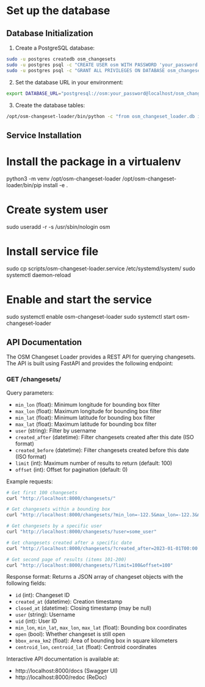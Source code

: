 # Set up the database

## Database Initialization

1. Create a PostgreSQL database:
```bash
sudo -u postgres createdb osm_changesets
sudo -u postgres psql -c "CREATE USER osm WITH PASSWORD 'your_password';"
sudo -u postgres psql -c "GRANT ALL PRIVILEGES ON DATABASE osm_changesets TO osm;"
```

2. Set the database URL in your environment:
```bash
export DATABASE_URL="postgresql://osm:your_password@localhost/osm_changesets"
```

3. Create the database tables:
```bash
/opt/osm-changeset-loader/bin/python -c "from osm_changeset_loader.db import create_tables; create_tables()"
```

## Service Installation

 # Install the package in a virtualenv
 python3 -m venv /opt/osm-changeset-loader
 /opt/osm-changeset-loader/bin/pip install -e .

 # Create system user
 sudo useradd -r -s /usr/sbin/nologin osm

 # Install service file
 sudo cp scripts/osm-changeset-loader.service /etc/systemd/system/
 sudo systemctl daemon-reload

 # Enable and start the service
 sudo systemctl enable osm-changeset-loader
 sudo systemctl start osm-changeset-loader

## API Documentation

The OSM Changeset Loader provides a REST API for querying changesets. The API is built using FastAPI and provides the following endpoint:

### GET /changesets/

Query parameters:
- `min_lon` (float): Minimum longitude for bounding box filter
- `max_lon` (float): Maximum longitude for bounding box filter  
- `min_lat` (float): Minimum latitude for bounding box filter
- `max_lat` (float): Maximum latitude for bounding box filter
- `user` (string): Filter by username
- `created_after` (datetime): Filter changesets created after this date (ISO format)
- `created_before` (datetime): Filter changesets created before this date (ISO format)
- `limit` (int): Maximum number of results to return (default: 100)
- `offset` (int): Offset for pagination (default: 0)

Example requests:
```bash
# Get first 100 changesets
curl "http://localhost:8000/changesets/"

# Get changesets within a bounding box
curl "http://localhost:8000/changesets/?min_lon=-122.5&max_lon=-122.3&min_lat=37.7&max_lat=37.8"

# Get changesets by a specific user
curl "http://localhost:8000/changesets/?user=some_user"

# Get changesets created after a specific date
curl "http://localhost:8000/changesets/?created_after=2023-01-01T00:00:00"

# Get second page of results (items 101-200)
curl "http://localhost:8000/changesets/?limit=100&offset=100"
```

Response format:
Returns a JSON array of changeset objects with the following fields:
- `id` (int): Changeset ID
- `created_at` (datetime): Creation timestamp
- `closed_at` (datetime): Closing timestamp (may be null)
- `user` (string): Username
- `uid` (int): User ID
- `min_lon`, `min_lat`, `max_lon`, `max_lat` (float): Bounding box coordinates
- `open` (bool): Whether changeset is still open
- `bbox_area_km2` (float): Area of bounding box in square kilometers
- `centroid_lon`, `centroid_lat` (float): Centroid coordinates

Interactive API documentation is available at:
- http://localhost:8000/docs (Swagger UI)
- http://localhost:8000/redoc (ReDoc)

